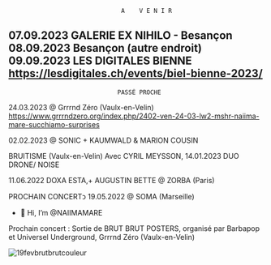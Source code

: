                                    A    V E N I R
07.09.2023  GALERIE EX NIHILO - Besançon
08.09.2023  Besançon (autre endroit)
09.09.2023 LES DIGITALES BIENNE
https://lesdigitales.ch/events/biel-bienne-2023/
------------------------------------------------
                                  PASSÉ PROCHE
                                  
24.03.2023 @ Grrrnd Zéro (Vaulx-en-Velin)
https://www.grrrndzero.org/index.php/2402-ven-24-03-lw2-mshr-naiima-mare-succhiamo-surprises


02.02.2023 @ SONIC + KAUMWALD & MARION COUSIN

BRUITISME (Vaulx-en-Velin)
Avec CYRIL MEYSSON, 14.01.2023
DUO DRONE/ NOISE 

11.06.2022  DOXA ESTA,+ AUGUSTIN BETTE @ ZORBA (Paris)

PROCHAIN CONCERTᴐ
19.05.2022 @ SOMA  (Marseille)

- 👋 Hi, I’m @NAIIMAMARE

Prochain concert : Sortie de BRUT BRUT POSTERS, organisé par Barbapop et Universel Underground, Grrrnd Zéro (Vaulx-en-Velin)
<!---
NAIIMAMARE/NAIIMAMARE is a ✨ special ✨ repository because its `README.md` (this file) appears on your GitHub profile.
You can click the Preview link to take a look at your changes.
--->
![19fevbrutbrutcouleur](https://user-images.githubusercontent.com/96619933/153404573-49ba7078-2f36-4621-ac3a-b8aba8be942b.jpeg)
